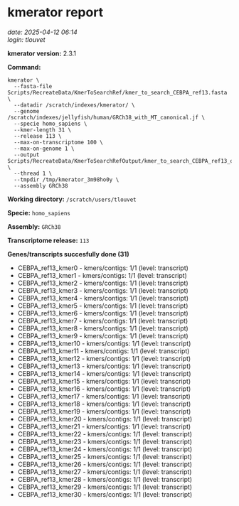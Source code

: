 # kmerator report
*date: 2025-04-12 06:14*  
*login: tlouvet*

**kmerator version:** 2.3.1

**Command:**

```
kmerator \
  --fasta-file Scripts/RecreateData/KmerToSearchRef/kmer_to_search_CEBPA_ref13.fasta \
  --datadir /scratch/indexes/kmerator/ \
  --genome /scratch/indexes/jellyfish/human/GRCh38_with_MT_canonical.jf \
  --specie homo_sapiens \
  --kmer-length 31 \
  --release 113 \
  --max-on-transcriptome 100 \
  --max-on-genome 1 \
  --output Scripts/RecreateData/KmerToSearchRefOutput/kmer_to_search_CEBPA_ref13_output \
  --thread 1 \
  --tmpdir /tmp/kmerator_3m98ho0y \
  --assembly GRCh38
```

**Working directory:** `/scratch/users/tlouvet`

**Specie:** `homo_sapiens`

**Assembly:** `GRCh38`

**Transcriptome release:** `113`

**Genes/transcripts succesfully done (31)**

- CEBPA_ref13_kmer0 - kmers/contigs: 1/1 (level: transcript)
- CEBPA_ref13_kmer1 - kmers/contigs: 1/1 (level: transcript)
- CEBPA_ref13_kmer2 - kmers/contigs: 1/1 (level: transcript)
- CEBPA_ref13_kmer3 - kmers/contigs: 1/1 (level: transcript)
- CEBPA_ref13_kmer4 - kmers/contigs: 1/1 (level: transcript)
- CEBPA_ref13_kmer5 - kmers/contigs: 1/1 (level: transcript)
- CEBPA_ref13_kmer6 - kmers/contigs: 1/1 (level: transcript)
- CEBPA_ref13_kmer7 - kmers/contigs: 1/1 (level: transcript)
- CEBPA_ref13_kmer8 - kmers/contigs: 1/1 (level: transcript)
- CEBPA_ref13_kmer9 - kmers/contigs: 1/1 (level: transcript)
- CEBPA_ref13_kmer10 - kmers/contigs: 1/1 (level: transcript)
- CEBPA_ref13_kmer11 - kmers/contigs: 1/1 (level: transcript)
- CEBPA_ref13_kmer12 - kmers/contigs: 1/1 (level: transcript)
- CEBPA_ref13_kmer13 - kmers/contigs: 1/1 (level: transcript)
- CEBPA_ref13_kmer14 - kmers/contigs: 1/1 (level: transcript)
- CEBPA_ref13_kmer15 - kmers/contigs: 1/1 (level: transcript)
- CEBPA_ref13_kmer16 - kmers/contigs: 1/1 (level: transcript)
- CEBPA_ref13_kmer17 - kmers/contigs: 1/1 (level: transcript)
- CEBPA_ref13_kmer18 - kmers/contigs: 1/1 (level: transcript)
- CEBPA_ref13_kmer19 - kmers/contigs: 1/1 (level: transcript)
- CEBPA_ref13_kmer20 - kmers/contigs: 1/1 (level: transcript)
- CEBPA_ref13_kmer21 - kmers/contigs: 1/1 (level: transcript)
- CEBPA_ref13_kmer22 - kmers/contigs: 1/1 (level: transcript)
- CEBPA_ref13_kmer23 - kmers/contigs: 1/1 (level: transcript)
- CEBPA_ref13_kmer24 - kmers/contigs: 1/1 (level: transcript)
- CEBPA_ref13_kmer25 - kmers/contigs: 1/1 (level: transcript)
- CEBPA_ref13_kmer26 - kmers/contigs: 1/1 (level: transcript)
- CEBPA_ref13_kmer27 - kmers/contigs: 1/1 (level: transcript)
- CEBPA_ref13_kmer28 - kmers/contigs: 1/1 (level: transcript)
- CEBPA_ref13_kmer29 - kmers/contigs: 1/1 (level: transcript)
- CEBPA_ref13_kmer30 - kmers/contigs: 1/1 (level: transcript)
